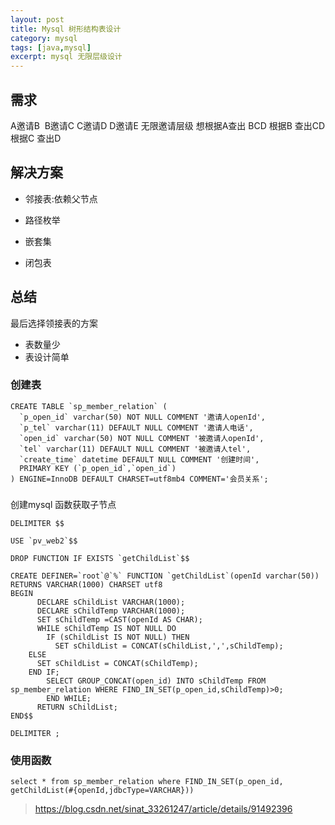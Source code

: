 ```yaml
---
layout: post
title: Mysql 树形结构表设计
category: mysql
tags: [java,mysql]
excerpt: mysql 无限层级设计
---
```


## 需求
A邀请B  B邀请C C邀请D D邀请E 无限邀请层级
想根据A查出 BCD
根据B 查出CD
根据C 查出D 

## 解决方案

- 邻接表:依赖父节点

- 路径枚举

- 嵌套集

- 闭包表

## 总结

最后选择领接表的方案 
- 表数量少
- 表设计简单

### 创建表
```
CREATE TABLE `sp_member_relation` (
  `p_open_id` varchar(50) NOT NULL COMMENT '邀请人openId',
  `p_tel` varchar(11) DEFAULT NULL COMMENT '邀请人电话',
  `open_id` varchar(50) NOT NULL COMMENT '被邀请人openId',
  `tel` varchar(11) DEFAULT NULL COMMENT '被邀请人tel',
  `create_time` datetime DEFAULT NULL COMMENT '创建时间',
  PRIMARY KEY (`p_open_id`,`open_id`)
) ENGINE=InnoDB DEFAULT CHARSET=utf8mb4 COMMENT='会员关系';
```
###

创建mysql 函数获取子节点
```
DELIMITER $$

USE `pv_web2`$$

DROP FUNCTION IF EXISTS `getChildList`$$

CREATE DEFINER=`root`@`%` FUNCTION `getChildList`(openId varchar(50)) RETURNS VARCHAR(1000) CHARSET utf8
BEGIN
      DECLARE sChildList VARCHAR(1000);
      DECLARE sChildTemp VARCHAR(1000);
      SET sChildTemp =CAST(openId AS CHAR);
      WHILE sChildTemp IS NOT NULL DO
        IF (sChildList IS NOT NULL) THEN
          SET sChildList = CONCAT(sChildList,',',sChildTemp);
	ELSE
	  SET sChildList = CONCAT(sChildTemp);
	END IF;
        SELECT GROUP_CONCAT(open_id) INTO sChildTemp FROM sp_member_relation WHERE FIND_IN_SET(p_open_id,sChildTemp)>0;
        END WHILE;
      RETURN sChildList;
END$$

DELIMITER ;

```

### 使用函数
```
select * from sp_member_relation where FIND_IN_SET(p_open_id, getChildList(#{openId,jdbcType=VARCHAR}))
```


> https://blog.csdn.net/sinat_33261247/article/details/91492396

